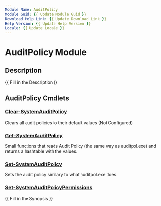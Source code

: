 ```yaml
---
Module Name: AuditPolicy
Module Guid: {{ Update Module Guid }}
Download Help Link: {{ Update Download Link }}
Help Version: {{ Update Help Version }}
Locale: {{ Update Locale }}
---
```


# AuditPolicy Module
## Description
{{ Fill in the Description }}

## AuditPolicy Cmdlets
### [Clear-SystemAuditPolicy](Clear-SystemAuditPolicy.md)
Clears all audit policies to their default values (Not Configured)

### [Get-SystemAuditPolicy](Get-SystemAuditPolicy.md)
Small functions that reads Audit Policy (the same way as auditpol.exe) and returns a hashtable with the values.

### [Set-SystemAuditPolicy](Set-SystemAuditPolicy.md)
Sets the audit policy similary to what auditpol.exe does.

### [Set-SystemAuditPolicyPermissions](Set-SystemAuditPolicyPermissions.md)
{{ Fill in the Synopsis }}

